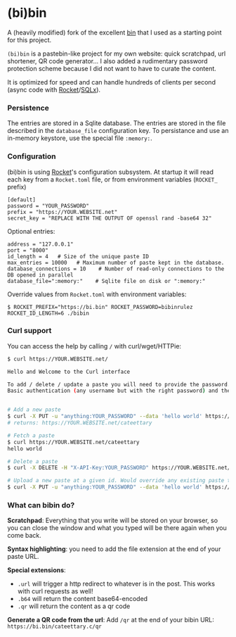 # (bi)bin

A (heavily modified) fork of the excellent [bin](https://github.com/w4/bin) that I used as a starting point for this project.

`(bi)bin` is a pastebin-like project for my own website: quick scratchpad, url shortener, QR code generator... I also added a rudimentary password protection scheme because I did not want to have to curate the content.

It is optimized for speed and can handle hundreds of clients per second (async code with [Rocket](https://rocket.rs/)/[SQLx](https://github.com/launchbadge/sqlx)).

### Persistence

The entries are stored in a Sqlite database. The entries are stored in the file described in the `database_file` configuration key. To persistance and use an in-memory keystore, use the special file `:memory:`.

### Configuration

(bi)bin is using [Rocket](https://rocket.rs/)'s configuration subsystem.
At startup it will read each key from a `Rocket.toml` file, or from environment variables (`ROCKET_` prefix)

```
[default]
password = "YOUR_PASSWORD"
prefix = "https://YOUR.WEBSITE.net"
secret_key = "REPLACE WITH THE OUTPUT OF openssl rand -base64 32"
```

Optional entries:
```
address = "127.0.0.1"
port = "8000"
id_length = 4   # Size of the unique paste ID
max_entries = 10000   # Maximum number of paste kept in the database.
database_connections = 10    # Number of read-only connections to the DB opened in parallel
database_file=":memory:"    # Sqlite file on disk or ":memory:"
```

Override values from `Rocket.toml` with environment variables:
```
$ ROCKET_PREFIX="https://bi.bin" ROCKET_PASSWORD=bibinrulez ROCKET_ID_LENGTH=6 ./bibin
```

### Curl support

You can access the help by calling `/` with curl/wget/HTTPie:


```bash
$ curl https://YOUR.WEBSITE.net/

Hello and Welcome to the Curl interface

To add / delete / update a paste you will need to provide the password. Bibin support both
Basic authentication (any username but with the right password) and the X-API-Key token.


# Add a new paste
$ curl -X PUT -u "anything:YOUR_PASSWORD" --data 'hello world' https://YOUR.WEBSITE.net
# returns: https://YOUR.WEBSITE.net/cateettary

# Fetch a paste
$ curl https://YOUR.WEBSITE.net/cateettary
hello world

# Delete a paste
$ curl -X DELETE -H "X-API-Key:YOUR_PASSWORD" https://YOUR.WEBSITE.net/cateettary

# Upload a new paste at a given id. Would override any existing paste there.
$ curl -X PUT -u "anything:YOUR_PASSWORD" --data 'hello world' https://YOUR.WEBSITE.net/manualid
```

### What can bibin do?

**Scratchpad**: Everything that you write will be stored on your browser, so you can close the window and what you typed will be there again when you come back.

**Syntax highlighting**: you need to add the file extension at the end of your paste URL.

**Special extensions**:
- `.url` will trigger a http redirect to whatever is in the post. This works with curl requests as well!
- `.b64` will return the content base64-encoded
- `.qr` will return the content as a qr code

**Generate a QR code from the url**: Add `/qr` at the end of your bibin URL: `https://bi.bin/cateettary.c/qr`
